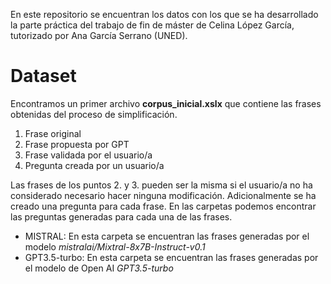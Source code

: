
En este repositorio se encuentran los datos con los que se ha desarrollado la parte práctica del trabajo de fin de máster de Celina López García, tutorizado por Ana García Serrano (UNED).


# Dataset

Encontramos un primer archivo **corpus_inicial.xslx** que contiene las frases obtenidas del proceso de simplificación. 

1. Frase original
2. Frase propuesta por GPT
3. Frase validada por el usuario/a
4. Pregunta creada por un usuario/a

Las frases de los puntos 2. y 3. pueden ser la misma si el usuario/a no ha considerado necesario hacer ninguna modificación.
Adicionalmente se ha creado una pregunta para cada frase. En las carpetas podemos encontrar las preguntas generadas para cada una de las frases.

 - MISTRAL: En esta carpeta se encuentran las frases generadas por el modelo _mistralai/Mixtral-8x7B-Instruct-v0.1_
 - GPT3.5-turbo: En esta carpeta se encuentran las frases generadas por el modelo de Open AI _GPT3.5-turbo_
